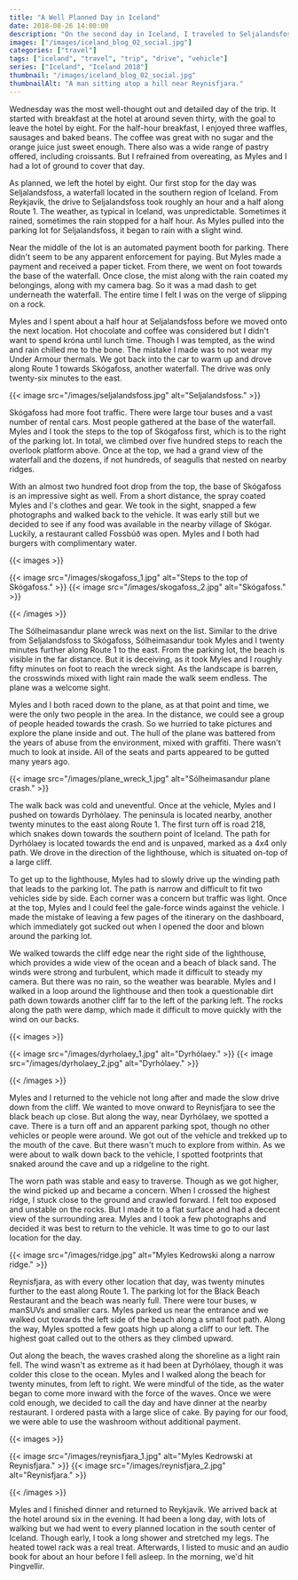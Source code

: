 ```yaml
---
title: "A Well Planned Day in Iceland"
date: 2018-08-26 14:00:00
description: "On the second day in Iceland, I traveled to Seljalandsfoss, Skógafoss and visited the Black Beach."
images: ["/images/iceland_blog_02_social.jpg"]
categories: ["travel"]
tags: ["iceland", "travel", "trip", "drive", "vehicle"]
series: ["Iceland", "Iceland 2018"]
thumbnail: "/images/iceland_blog_02_social.jpg"
thumbnailAlt: "A man sitting atop a hill near Reynisfjara."
---
```


Wednesday was the most well-thought out and detailed day of the trip. It started with breakfast at the hotel at around seven thirty, with the goal to leave the hotel by eight. For the half-hour breakfast, I enjoyed three waffles, sausages and baked beans. The coffee was great with no sugar and the orange juice just sweet enough. There also was a wide range of pastry offered, including croissants. But I refrained from overeating, as Myles and I had a lot of ground to cover that day.

As planned, we left the hotel by eight. Our first stop for the day was Seljalandsfoss, a waterfall located in the southern region of Iceland. From Reykjavik, the drive to Seljalandsfoss took roughly an hour and a half along Route 1. The weather, as typical in Iceland, was unpredictable. Sometimes it rained, sometimes the rain stopped for a half hour. As Myles pulled into the parking lot for Seljalandsfoss, it began to rain with a slight wind.

Near the middle of the lot is an automated payment booth for parking. There didn't seem to be any apparent enforcement for paying. But Myles made a payment and received a paper ticket. From there, we went on foot towards the base of the waterfall. Once close, the mist along with the rain coated my belongings, along with my camera bag. So it was a mad dash to get underneath the waterfall. The entire time I felt I was on the verge of slipping on a rock.

Myles and I spent about a half hour at Seljalandsfoss before we moved onto the next location. Hot chocolate and coffee was considered but I didn't want to spend króna until lunch time. Though I was tempted, as the wind and rain chilled me to the bone. The mistake I made was to not wear my Under Armour thermals. We got back into the car to warm up and drove along Route 1 towards Skógafoss, another waterfall. The drive was only twenty-six minutes to the east.

{{< image src="/images/seljalandsfoss.jpg" alt="Seljalandsfoss." >}}

Skógafoss had more foot traffic. There were large tour buses and a vast number of rental cars. Most people gathered at the base of the waterfall. Myles and I took the steps to the top of Skógafoss first, which is to the right of the parking lot. In total, we climbed over five hundred steps to reach the overlook platform above. Once at the top, we had a grand view of the waterfall and the dozens, if not hundreds, of seagulls that nested on nearby ridges.

With an almost two hundred foot drop from the top, the base of Skógafoss is an impressive sight as well. From a short distance, the spray coated Myles and I's clothes and gear. We took in the sight, snapped a few photographs and walked back to the vehicle. It was early still but we decided to see if any food was available in the nearby village of Skógar. Luckily, a restaurant called Fossbúð was open. Myles and I both had burgers with complimentary water.

{{< images >}}

{{< image src="/images/skogafoss_1.jpg" alt="Steps to the top of Skógafoss." >}}
{{< image src="/images/skogafoss_2.jpg" alt="Skógafoss." >}}

{{< /images >}}

The Sólheimasandur plane wreck was next on the list. Similar to the drive from Seljalandsfoss to Skógafoss, Sólheimasandur took Myles and I twenty minutes further along Route 1 to the east. From the parking lot, the beach is visible in the far distance. But it is deceiving, as it took Myles and I roughly fifty minutes on foot to reach the wreck sight. As the landscape is barren, the crosswinds mixed with light rain made the walk seem endless. The plane was a welcome sight.

Myles and I both raced down to the plane, as at that point and time, we were the only two people in the area. In the distance, we could see a group of people headed towards the crash. So we hurried to take pictures and explore the plane inside and out. The hull of the plane was battered from the years of abuse from the environment, mixed with graffiti. There wasn't much to look at inside. All of the seats and parts appeared to be gutted many years ago.

{{< image src="/images/plane_wreck_1.jpg" alt="Sólheimasandur plane crash." >}}

The walk back was cold and uneventful. Once at the vehicle, Myles and I pushed on towards Dyrhólaey. The peninsula is located nearby, another twenty minutes to the east along Route 1. The first turn off is road 218, which snakes down towards the southern point of Iceland. The path for Dyrhólaey is located towards the end and is unpaved, marked as a 4x4 only path. We drove in the direction of the lighthouse, which is situated on-top of a large cliff.

To get up to the lighthouse, Myles had to slowly drive up the winding path that leads to the parking lot. The path is narrow and difficult to fit two vehicles side by side. Each corner was a concern but traffic was light. Once at the top, Myles and I could feel the gale-force winds against the vehicle. I made the mistake of leaving a few pages of the itinerary on the dashboard, which immediately got sucked out when I opened the door and blown around the parking lot.

We walked towards the cliff edge near the right side of the lighthouse, which provides a wide view of the ocean and a beach of black sand. The winds were strong and turbulent, which made it difficult to steady my camera. But there was no rain, so the weather was bearable. Myles and I walked in a loop around the lighthouse and then took a questionable dirt path down towards another cliff far to the left of the parking left. The rocks along the path were damp, which made it difficult to move quickly with the wind on our backs.

{{< images >}}

{{< image src="/images/dyrholaey_1.jpg" alt="Dyrhólaey." >}}
{{< image src="/images/dyrholaey_2.jpg" alt="Dyrhólaey." >}}

{{< /images >}}

Myles and I returned to the vehicle not long after and made the slow drive down from the cliff. We wanted to move onward to Reynisfjara to see the black beach up close. But along the way, near Dyrhólaey, we spotted a cave. There is a turn off and an apparent parking spot, though no other vehicles or people were around. We got out of the vehicle and trekked up to the mouth of the cave. But there wasn't much to explore from within. As we were about to walk down back to the vehicle, I spotted footprints that snaked around the cave and up a ridgeline to the right.

The worn path was stable and easy to traverse. Though as we got higher, the wind picked up and became a concern. When I crossed the highest ridge, I stuck close to the ground and crawled forward. I felt too exposed and unstable on the rocks. But I made it to a flat surface and had a decent view of the surrounding area. Myles and I took a few photographs and decided it was best to return to the vehicle. It was time to go to our last location for the day.

{{< image src="/images/ridge.jpg" alt="Myles Kedrowski along a narrow ridge." >}}

Reynisfjara, as with every other location that day, was twenty minutes further to the east along Route 1. The parking lot for the Black Beach Restaurant and the beach was nearly full. There were tour buses, w manSUVs and smaller cars. Myles parked us near the entrance and we walked out towards the left side of the beach along a small foot path. Along the way, Myles spotted a few goats high up along a cliff to our left. The highest goat called out to the others as they climbed upward.

Out along the beach, the waves crashed along the shoreline as a light rain fell. The wind wasn't as extreme as it had been at Dyrhólaey, though it was colder this close to the ocean. Myles and I walked along the beach for twenty minutes, from left to right. We were mindful of the tide, as the water began to come more inward with the force of the waves. Once we were cold enough, we decided to call the day and have dinner at the nearby restaurant. I ordered pasta with a large slice of cake. By paying for our food, we were able to use the washroom without additional payment.

{{< images >}}

{{< image src="/images/reynisfjara_1.jpg" alt="Myles Kedrowski at Reynisfjara." >}}
{{< image src="/images/reynisfjara_2.jpg" alt="Reynisfjara." >}}

{{< /images >}}

Myles and I finished dinner and returned to Reykjavik. We arrived back at the hotel around six in the evening. It had been a long day, with lots of walking but we had went to every planned location in the south center of Iceland. Though early, I took a long shower and stretched my legs. The heated towel rack was a real treat. Afterwards, I listed to music and an audio book for about an hour before I fell asleep. In the morning, we'd hit Þingvellir.
